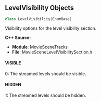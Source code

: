 ## LevelVisibility Objects

```python
class LevelVisibility(EnumBase)
```

Visibility options for the level visibility section.

**C++ Source:**

- **Module**: MovieSceneTracks
- **File**: MovieSceneLevelVisibilitySection.h

<a id="unreal.LevelVisibility.VISIBLE"></a>

#### VISIBLE

0: The streamed levels should be visible.

<a id="unreal.LevelVisibility.HIDDEN"></a>

#### HIDDEN

1: The streamed levels should be hidden.

<a id="unreal.FireEventsAtPosition"></a>